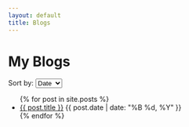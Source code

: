 ```yaml
---
layout: default
title: Blogs
---
```


# My Blogs

<div class="blog-list">
  <div class="sort-options">
    <label for="sort-select">Sort by:</label>
    <select id="sort-select">
      <option value="date">Date</option>
      <option value="topic">Topic</option>
    </select>
  </div>
  <ul id="blog-list">
    {% for post in site.posts %}
      <li data-date="{{ post.date | date_to_xmlschema }}" data-topic="{{ post.topic }}">
        <a href="{{ post.url }}">{{ post.title }}</a>
        <span>{{ post.date | date: "%B %d, %Y" }}</span>
      </li>
    {% endfor %}
  </ul>
  <!-- <ul id="blog-list">
    <li data-date="2024-07-01" data-topic="Tech"><a href="/2024-07-13-my-first-post/blog1">Blog Title 1</a></li>
    <li data-date="2024-06-25" data-topic="Science"><a href="/blogs/blog2">Blog Title 2</a></li>
    <li data-date="2024-07-10" data-topic="Tech"><a href="/blogs/blog3">Blog Title 3</a></li>
  </ul> -->
</div>

